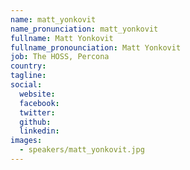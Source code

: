 ```yaml
---
name: matt_yonkovit
name_pronunciation: matt_yonkovit
fullname: Matt Yonkovit
fullname_pronounciation: Matt Yonkovit
job: The HOSS, Percona
country: 
tagline: 
social:
  website: 
  facebook:
  twitter:
  github: 
  linkedin: 
images:
  - speakers/matt_yonkovit.jpg
---
```


